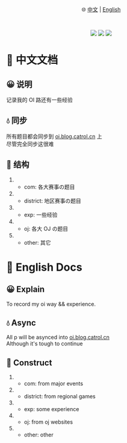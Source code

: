 <p align="center">
  🌐 <a href="#-中文文档">中文</a> | <a href="#-english-docs">English</a><br>
</p>

</br>

<p align="center">
  <a href=""><img src="https://img.shields.io/badge/Windows-0078D6?style=for-the-badge&logo=windows&logoColor=white"></img></a>
  <a href=""><img src="https://img.shields.io/badge/Linux-FCC624?style=for-the-badge&logo=linux&logoColor=black"></img></a>
  <a href=""><img src="https://img.shields.io/badge/mac%20os-000000?style=for-the-badge&logo=macos&logoColor=F0F0F0"></img></a>
</p>

# 📃 中文文档
## 😀 说明
记录我的 OI 路还有一些经验

## 💧 同步
所有题目都会同步到 <a href="https://oi.blog.catrol.cn" target="_blank">oi.blog.catrol.cn</a> 上<br>
尽管完全同步这很难

## 🍛 结构
1. - com: 各大赛事の题目
2. - district: 地区赛事の题目
3. - exp: 一些经验
4. - oj: 各大 OJ の题目
5. - other: 其它

# 📃 English Docs
## 😀 Explain
To record my oi way && experience.

## 💧 Async
All p will be asynced into <a href="https://oi.blog.catrol.cn" target="_blank">oi.blog.catrol.cn</a><br>
Although it's tough to continue

## 🍛 Construct
1. - com: from major events
2. - district: from regional games
3. - exp: some experience
4. - oj: from oj websites
5. - other: other
